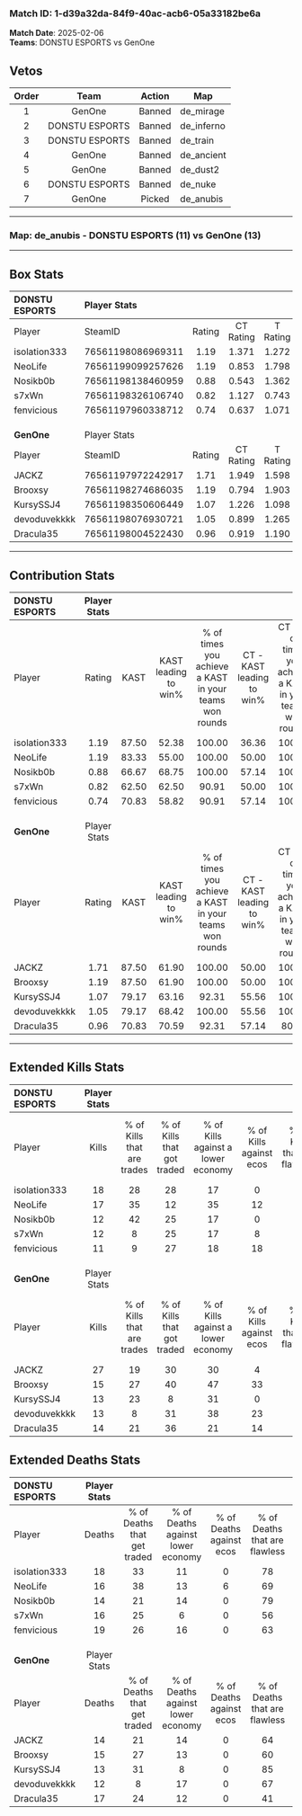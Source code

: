 ### Match ID: 1-d39a32da-84f9-40ac-acb6-05a33182be6a  
**Match Date**: 2025-02-06  
**Teams**: DONSTU ESPORTS vs GenOne  

## Vetos  

| Order | Team | Action | Map |
| :---: | :--: | :----: | --- |
| 1 | GenOne | Banned | de_mirage |
| 2 | DONSTU ESPORTS | Banned | de_inferno |
| 3 | DONSTU ESPORTS | Banned | de_train |
| 4 | GenOne | Banned | de_ancient |
| 5 | GenOne | Banned | de_dust2 |
| 6 | DONSTU ESPORTS | Banned | de_nuke |
| 7 | GenOne | Picked | de_anubis |

---  

### **Map**: de_anubis - DONSTU ESPORTS (11) vs GenOne (13)  
---  

## Box Stats  

| **DONSTU ESPORTS** | Player Stats      |        |           |          |       |       |       |         |        |      |     |
| :- | :- | :-: | :-: | :-: | :-: | :-: | :-: | :-: | :-: | :-: | :-: |
| Player             | SteamID           | Rating | CT Rating | T Rating | KAST  |  ADR  | Kills | Assists | Deaths | K/D  | HS% |
| isolation333       | 76561198086969311 |  1.19  |   1.371   |  1.272   | 87.50 | 71.0  |  18   |    3    |   18   | 1.00 | 44  |
| NeoLife            | 76561199099257626 |  1.19  |   0.853   |  1.798   | 83.33 | 74.2  |  17   |    6    |   16   | 1.06 | 52  |
| Nosikb0b           | 76561198138460959 |  0.88  |   0.543   |  1.362   | 66.67 | 63.1  |  12   |    3    |   14   | 0.86 | 75  |
| s7xWn              | 76561198326106740 |  0.82  |   1.127   |  0.743   | 62.50 | 62.6  |  12   |    5    |   16   | 0.75 | 41  |
| fenvicious         | 76561197960338712 |  0.74  |   0.637   |  1.071   | 70.83 | 55.6  |  11   |    2    |   19   | 0.58 | 45  |
|                    |                   |        |           |          |       |       |       |         |        |      |     |
|                    |                   |        |           |          |       |       |       |         |        |      |     |
|                    |                   |        |           |          |       |       |       |         |        |      |     |
| **GenOne**         | Player Stats      |        |           |          |       |       |       |         |        |      |     |
| Player             | SteamID           | Rating | CT Rating | T Rating | KAST  |  ADR  | Kills | Assists | Deaths | K/D  | HS% |
| JACKZ              | 76561197972242917 |  1.71  |   1.949   |  1.598   | 87.50 | 100.1 |  27   |    6    |   14   | 1.93 | 51  |
| Brooxsy            | 76561198274686035 |  1.19  |   0.794   |  1.903   | 87.50 | 73.3  |  15   |   11    |   15   | 1.00 | 73  |
| KursySSJ4          | 76561198350606449 |  1.07  |   1.226   |  1.098   | 79.17 | 72.7  |  13   |    5    |   13   | 1.00 | 38  |
| devoduvekkkk       | 76561198076930721 |  1.05  |   0.899   |  1.265   | 79.17 | 58.7  |  13   |    5    |   12   | 1.08 | 76  |
| Dracula35          | 76561198004522430 |  0.96  |   0.919   |  1.190   | 70.83 | 72.7  |  14   |    6    |   17   | 0.82 | 71  |
---  

## Contribution Stats  

| **DONSTU ESPORTS** | Player Stats |       |                      |                                                        |                           |                                                             |                          |                                                            |
| :- | :-: | :-: | :-: | :-: | :-: | :-: | :-: | :-: |
| Player             |    Rating    | KAST  | KAST leading to win% | % of times you achieve a KAST in your teams won rounds | CT - KAST leading to win% | CT - % of times you achieve a KAST in your teams won rounds | T - KAST leading to win% | T - % of times you achieve a KAST in your teams won rounds |
| isolation333       |     1.19     | 87.50 |        52.38         |                         100.00                         |           36.36           |                           100.00                            |          70.00           |                           100.00                           |
| NeoLife            |     1.19     | 83.33 |        55.00         |                         100.00                         |           50.00           |                           100.00                            |          58.33           |                           100.00                           |
| Nosikb0b           |     0.88     | 66.67 |        68.75         |                         100.00                         |           57.14           |                           100.00                            |          77.78           |                           100.00                           |
| s7xWn              |     0.82     | 62.50 |        62.50         |                         90.91                          |           50.00           |                           100.00                            |          75.00           |                           85.71                            |
| fenvicious         |     0.74     | 70.83 |        58.82         |                         90.91                          |           57.14           |                           100.00                            |          60.00           |                           85.71                            |
|                    |              |       |                      |                                                        |                           |                                                             |                          |                                                            |
|                    |              |       |                      |                                                        |                           |                                                             |                          |                                                            |
|                    |              |       |                      |                                                        |                           |                                                             |                          |                                                            |
| **GenOne**         | Player Stats |       |                      |                                                        |                           |                                                             |                          |                                                            |
| Player             |    Rating    | KAST  | KAST leading to win% | % of times you achieve a KAST in your teams won rounds | CT - KAST leading to win% | CT - % of times you achieve a KAST in your teams won rounds | T - KAST leading to win% | T - % of times you achieve a KAST in your teams won rounds |
| JACKZ              |     1.71     | 87.50 |        61.90         |                         100.00                         |           50.00           |                           100.00                            |          72.73           |                           100.00                           |
| Brooxsy            |     1.19     | 87.50 |        61.90         |                         100.00                         |           50.00           |                           100.00                            |          72.73           |                           100.00                           |
| KursySSJ4          |     1.07     | 79.17 |        63.16         |                         92.31                          |           55.56           |                           100.00                            |          70.00           |                           87.50                            |
| devoduvekkkk       |     1.05     | 79.17 |        68.42         |                         100.00                         |           55.56           |                           100.00                            |          80.00           |                           100.00                           |
| Dracula35          |     0.96     | 70.83 |        70.59         |                         92.31                          |           57.14           |                            80.00                            |          80.00           |                           100.00                           |
---  

## Extended Kills Stats  

| **DONSTU ESPORTS** | Player Stats |                            |                            |                                    |                         |                              |                                 |                                       |                    |           |
| :- | :-: | :-: | :-: | :-: | :-: | :-: | :-: | :-: | :-: | :-: |
| Player             |    Kills     | % of Kills that are trades | % of Kills that got traded | % of Kills against a lower economy | % of Kills against ecos | % of Kills that are flawless | % of Kills that are close duels | % of Kills that are assisted by flash | Pistol Round Kills | AWP Kills |
| isolation333       |      18      |             28             |             28             |                 17                 |            0            |              56              |                0                |                   6                   |         1          |     0     |
| NeoLife            |      17      |             35             |             12             |                 35                 |           12            |              65              |                0                |                   0                   |         3          |     0     |
| Nosikb0b           |      12      |             42             |             25             |                 17                 |            0            |              67              |               17                |                   8                   |         1          |     0     |
| s7xWn              |      12      |             8              |             25             |                 17                 |            8            |              67              |                0                |                   0                   |         2          |     5     |
| fenvicious         |      11      |             9              |             27             |                 18                 |           18            |              55              |                9                |                   0                   |         0          |     0     |
|                    |              |                            |                            |                                    |                         |                              |                                 |                                       |                    |           |
|                    |              |                            |                            |                                    |                         |                              |                                 |                                       |                    |           |
|                    |              |                            |                            |                                    |                         |                              |                                 |                                       |                    |           |
| **GenOne**         | Player Stats |                            |                            |                                    |                         |                              |                                 |                                       |                    |           |
| Player             |    Kills     | % of Kills that are trades | % of Kills that got traded | % of Kills against a lower economy | % of Kills against ecos | % of Kills that are flawless | % of Kills that are close duels | % of Kills that are assisted by flash | Pistol Round Kills | AWP Kills |
| JACKZ              |      27      |             19             |             30             |                 30                 |            4            |              74              |                4                |                   0                   |         2          |     1     |
| Brooxsy            |      15      |             27             |             40             |                 47                 |           33            |              67              |                0                |                   7                   |         3          |     0     |
| KursySSJ4          |      13      |             23             |             8              |                 31                 |            0            |              85              |                8                |                   0                   |         0          |     5     |
| devoduvekkkk       |      13      |             8              |             31             |                 38                 |           23            |              69              |                0                |                   8                   |         1          |     0     |
| Dracula35          |      14      |             21             |             36             |                 21                 |           14            |              57              |                0                |                  21                   |         1          |     0     |
## Extended Deaths Stats  

| **DONSTU ESPORTS** | Player Stats |                             |                                   |                          |                               |                            |                           |               |
| :- | :-: | :-: | :-: | :-: | :-: | :-: | :-: | :-: |
| Player             |    Deaths    | % of Deaths that get traded | % of Deaths against lower economy | % of Deaths against ecos | % of Deaths that are flawless | % of Deaths that are close | % of Deaths while blinded | Deaths to AWP |
| isolation333       |      18      |             33              |                11                 |            0             |              78               |             6              |             6             |       1       |
| NeoLife            |      16      |             38              |                13                 |            6             |              69               |             0              |            13             |       2       |
| Nosikb0b           |      14      |             21              |                14                 |            0             |              79               |             0              |             0             |       0       |
| s7xWn              |      16      |             25              |                 6                 |            0             |              56               |             6              |             6             |       2       |
| fenvicious         |      19      |             26              |                16                 |            0             |              63               |             0              |             5             |       1       |
|                    |              |                             |                                   |                          |                               |                            |                           |               |
|                    |              |                             |                                   |                          |                               |                            |                           |               |
|                    |              |                             |                                   |                          |                               |                            |                           |               |
| **GenOne**         | Player Stats |                             |                                   |                          |                               |                            |                           |               |
| Player             |    Deaths    | % of Deaths that get traded | % of Deaths against lower economy | % of Deaths against ecos | % of Deaths that are flawless | % of Deaths that are close | % of Deaths while blinded | Deaths to AWP |
| JACKZ              |      14      |             21              |                14                 |            0             |              64               |             7              |             0             |       2       |
| Brooxsy            |      15      |             27              |                13                 |            0             |              60               |             0              |             0             |       0       |
| KursySSJ4          |      13      |             31              |                 8                 |            0             |              85               |             8              |             8             |       1       |
| devoduvekkkk       |      12      |              8              |                17                 |            0             |              67               |             8              |             0             |       1       |
| Dracula35          |      17      |             24              |                12                 |            0             |              41               |             0              |             6             |       1       |
